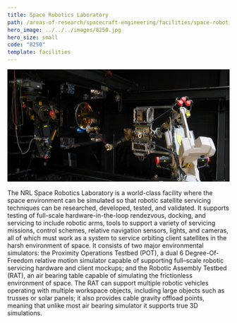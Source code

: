 ```yaml
---
title: Space Robotics Laboratory
path: /areas-of-research/spacecraft-engineering/facilities/space-robotics-laboratory
hero_image: ../../../images/8250.jpg
hero_size: small
code: "8250"
template: facilities
---
```

![The NRL Space Robotics Laboratory](../../../images/robotics_lab.jpg)

The NRL Space Robotics Laboratory is a world-class facility where the space environment can be simulated so that robotic satellite servicing techniques can be researched, developed, tested, and validated. It supports testing of full-scale hardware-in-the-loop rendezvous, docking, and servicing to include robotic arms, tools to support a variety of servicing missions, control schemes, relative navigation sensors, lights, and cameras, all of which must work as a system to service orbiting client satellites in the harsh environment of space. It consists of two major environmental simulators: the Proximity Operations Testbed (POT), a dual 6 Degree-Of-Freedom relative motion simulator capable of supporting full–scale robotic servicing hardware and client mockups; and the Robotic Assembly Testbed (RAT), an air bearing table capable of simulating the frictionless environment of space. The RAT can support multiple robotic vehicles operating with multiple workspace objects, including large objects such as trusses or solar panels; it also provides cable gravity offload points, meaning that unlike most air bearing simulator it supports true 3D simulations.